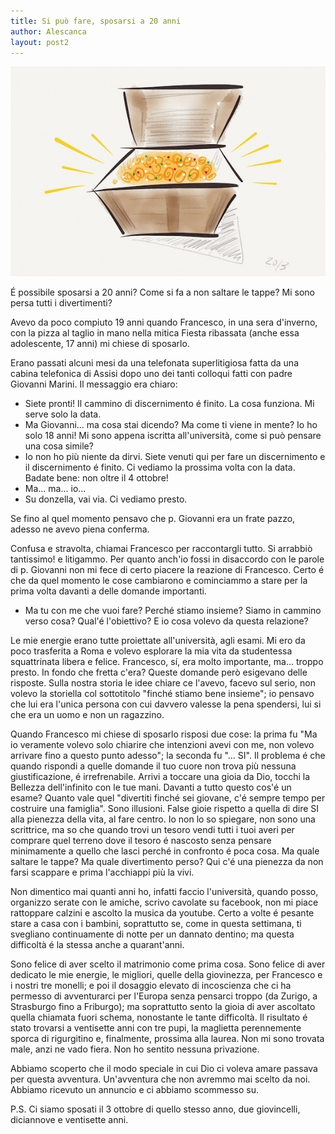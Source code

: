 ```yaml
---
title: Si può fare, sposarsi a 20 anni
author: Alescanca
layout: post2
---
```


<img src="/img/posts/tesoro.jpg">

<!-- INIZIO -->
É possibile sposarsi a 20 anni? Come si fa a non saltare le tappe? Mi sono persa tutti i divertimenti?
<!-- FINE -->

Avevo da poco compiuto 19 anni quando Francesco, in una sera d'inverno, con la pizza al taglio in mano nella mitica Fiesta ribassata (anche essa adolescente, 17 anni) mi chiese di sposarlo.

Erano passati alcuni mesi da una telefonata superlitigiosa fatta da una cabina telefonica di Assisi dopo uno dei tanti colloqui fatti con padre Giovanni Marini. Il messaggio era chiaro: 
- Siete pronti! Il cammino di discernimento é finito. La cosa funziona. Mi serve solo la data.
- Ma Giovanni... ma cosa stai dicendo? Ma come ti viene in mente? Io ho solo 18 anni! Mi sono appena iscritta all'università, come si può pensare una cosa simile?
- Io non ho più niente da dirvi. Siete venuti qui per fare un discernimento e il discernimento é finito. Ci vediamo la prossima volta con la data. Badate bene: non oltre il 4 ottobre!
- Ma... ma... io...
- Su donzella, vai via. Ci vediamo presto.

Se fino al quel momento pensavo che p. Giovanni era un frate pazzo, adesso ne avevo piena conferma.

Confusa e stravolta, chiamai Francesco per raccontargli tutto. Si arrabbiò tantissimo! e litigammo. Per quanto anch'io fossi in disaccordo con le parole di p. Giovanni non mi fece di certo piacere la reazione di Francesco. Certo é che da quel momento le cose cambiarono e cominciammo a stare per la prima volta davanti a delle domande importanti.

- Ma tu con me che vuoi fare? Perché stiamo insieme? Siamo in cammino verso cosa? Qual'é l'obiettivo? E io cosa volevo da questa relazione?

Le mie energie erano tutte proiettate all'università, agli esami. Mi ero da poco trasferita a Roma e volevo esplorare la mia vita da studentessa squattrinata libera e felice. Francesco, sí, era molto importante, ma... troppo presto. In fondo che fretta c'era?
Queste domande però esigevano delle risposte. Sulla nostra storia le idee chiare ce l'avevo, facevo sul serio, non volevo la storiella col sottotitolo "finché stiamo bene insieme"; io pensavo che lui era l'unica persona con cui davvero valesse la pena spendersi, lui si che era un uomo e non un ragazzino.

Quando Francesco mi chiese di sposarlo risposi due cose: la prima fu "Ma io veramente volevo solo chiarire che intenzioni avevi con me, non volevo arrivare fino a questo punto adesso"; la seconda fu "... SI".
Il problema é che quando rispondi a quelle domande il tuo cuore non trova più nessuna giustificazione, é irrefrenabile. Arrivi a toccare una gioia da Dio, tocchi la Bellezza dell'infinito con le tue mani. Davanti a tutto questo cos'é un esame? Quanto vale quel "divertiti finché sei giovane, c'é sempre tempo per costruire una famiglia". Sono illusioni. False gioie rispetto a quella di dire SI alla pienezza della vita, al fare centro. Io non lo so spiegare, non sono una scrittrice, ma so che quando trovi un tesoro vendi tutti i tuoi averi per comprare quel terreno dove il tesoro é nascosto senza pensare minimamente a quello che lasci perché in confronto é poca cosa. Ma quale saltare le tappe? Ma quale divertimento perso? Qui c'é una pienezza da non farsi scappare e prima l'acchiappi più la vivi.

Non dimentico mai quanti anni ho, infatti faccio l'università, quando posso, organizzo serate con le amiche, scrivo cavolate su facebook, non mi piace rattoppare calzini e ascolto la musica da youtube. Certo a volte é pesante stare a casa con i bambini, soprattutto se, come in questa settimana, ti svegliano continuamente di notte per un dannato dentino; ma questa difficoltà é la stessa anche a quarant'anni.

Sono felice di aver scelto il matrimonio come prima cosa. Sono felice di aver dedicato le mie energie, le migliori, quelle della giovinezza, per Francesco e i nostri tre monelli; e poi il dosaggio elevato di incoscienza che ci ha permesso di avventurarci per l'Europa senza pensarci troppo (da Zurigo, a Strasburgo fino a Friburgo); ma soprattutto sento la gioia di aver ascoltato quella chiamata fuori schema, nonostante le tante difficoltà. Il risultato é stato trovarsi a ventisette anni con tre pupi, la maglietta perennemente sporca di rigurgitino e, finalmente, prossima alla laurea. Non mi sono trovata male, anzi ne vado fiera. Non ho sentito nessuna privazione.

Abbiamo scoperto che il modo speciale in cui Dio ci voleva amare passava per questa avventura. Un'avventura che non avremmo mai scelto da noi. Abbiamo ricevuto un annuncio e ci abbiamo scommesso su.

P.S.
Ci siamo sposati il 3 ottobre di quello stesso anno, due giovincelli, diciannove e ventisette anni.
